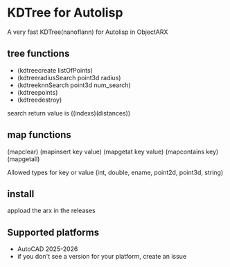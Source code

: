 # KDTree for Autolisp

A very fast KDTree(nanoflann) for Autolisp in ObjectARX

## tree functions

- (kdtreecreate listOfPoints)
- (kdtreeradiusSearch point3d radius)
- (kdtreeknnSearch point3d num_search)
- (kdtreepoints)
- (kdtreedestroy)

search return value is ((indexs)(distances))

## map functions
(mapclear)
(mapinsert key value)
(mapgetat key value)
(mapcontains key)
(mapgetall)

Allowed types for key or value (int, double, ename, point2d, point3d, string)


## install

appload the arx in the releases

## Supported platforms

* AutoCAD 2025-2026
* if you don't see a version for your platform, create an issue

